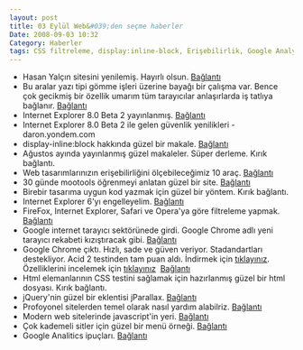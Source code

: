 ```yaml
---
layout: post
title: 03 Eylül Web&#039;den seçme haberler
Date: 2008-09-03 10:32
Category: Haberler
tags: CSS filtreleme, display:inline-block, Erişebilirlik, Google Analytics, Google Chrome, internet explorer, internet explorer 6, jParallax, yazı tipi
---
```


-   Hasan Yalçın sitesini yenilemiş. Hayırlı olsun. [Bağlantı][] 
-   Bu aralar yazı tipi gömme işleri üzerine bayağı bir çalışma var.
    Bence çok gecikmiş bir özellik umarım tüm tarayıcılar anlaşırlarda
    iş tatlıya bağlanır. [Bağlantı][1] 
-   Internet Explorer 8.0 Beta 2 yayınlanmış. [Bağlantı][2] 
-   Internet Explorer 8.0 Beta 2 ile gelen güvenlik yenilikleri -
    daron.yondem.com
-   display-inline:block hakkında güzel bir makale. [Bağlantı][4] 
-   Ağustos ayında yayınlanmış güzel makaleler. Süper derleme. Kırık bağlantı.
-   Web tasarımlarınızın erişebilirliğini ölçebileceğimiz 10 araç.
    [Bağlantı][6] 
-   30 günde mootools öğrenmeyi anlatan güzel bir site. [Bağlantı][7] 
-   Birebir tasarıma uygun kod yazmak için güzel bir yöntem.
    Kırık bağlantı.
-   Internet Explorer 6'yı engelleyelim. [Bağlantı][9] 
-   FireFox, Internet Explorer, Safari ve Opera'ya göre filtreleme
    yapmak. [Bağlantı][10]
-   Google internet tarayıcı sektörünede girdi. Google Chrome adlı yeni
    tarayıcı rekabeti kızıştıracak gibi. [Bağlantı][11] 
-   Google Chrome çıktı. Hızlı, sade ve güven veriyor. Stadandartları
    destekliyor. Acid 2 testinden tam puan aldı. İndirmek
    için [tıklayınız][]. Özelliklerini incelemek için [tıklayınız][12]
     [Bağlantı][13]
-   Html elemanlarının CSS testini sağlamak için hazırlanmış güzel bir
    html dosyası. Kırık bağlantı.
-   jQuery'nin güzel bir eklentisi jParallax. [Bağlantı][15] 
-   Profoyonel sitelerden temel olarak nasıl yardım alabilriz.
    [Bağlantı][16] 
-   Modern web sitelerinde javascript'in yeri. [Bağlantı][17] 
-   Çok kademeli sitler için güzel bir menü örneği. [Bağlantı][18] 
-   Google Analitics ipuçları. [Bağlantı][19] 


  [Bağlantı]: http://www.hasanyalcin.com/tasarimcinin-el-cantasi-yenilendi/
    "Hasan Yalçın"
  [1]: http://www.webdirections.org/blog/the-return-of-font-embedding-to-the-web/
    "yazı tipi gömme"
  [2]: http://blogs.msdn.com/ie/archive/2008/08/27/internet-explorer-8-beta-2-now-available.aspx
    "ie 8 beta 2"
  [4]: http://www.search-this.com/2008/08/28/lets-all-get-inline-in-a-block-in-a-block/
    "inline-block"
  [6]: http://sixrevisions.com/web-standards/accessibility_testtools/
    "erişebilirlik"
  [7]: http://www.consideropen.com/blog/2008/08/30-days-of-mootools-12-tutorials-day-1-intro-to-the-library/
  [9]: http://css-tricks.com/ie-6-blocker-script/ "ie 6"
  [10]: http://www.nealgrosskopf.com/tech/thread.asp?pid=20 "filtreleme"
  [11]: http://www.google.com/googlebooks/chrome/ "Google Chrome"
  [tıklayınız]: http://dl.google.com/tag/s/appguid%3D%7B8A69D345-D564-463C-AFF1-A69D9E530F96%7D%26iid%3D%7B1B64D896-77F6-CE49-9924-B655FE0095AA%7D%26lang%3Dtr%26browser%3D3%26usagestats%3D1%26appname%3DGoogle%2520Chrome%26needsadmin%3Dfalse%26brand%3DCHMG%26appguid%3D%7B00058422-BABE-4310-9B8B-B8DEB5D0B68A%7D%26appname%3DChromeGears%26needsadmin%3Dfalse%26brand%3DCHMG/update2/installers/ChromeSetup.exe
    "Google Chrome indir"
  [12]: http://www.google.com/chrome/intl/en/features.html#
    "Google Chrome Özellikleri"
  [13]: http://www.google.com/chrome/?hl=en "Google Chrome"
  [15]: http://webdev.stephband.info/parallax.html "jparallax"
  [16]: http://www.smashingmagazine.com/2008/08/26/how-simple-web-design-helps-your-business/
    "yardım"
  [17]: http://www.webdesignerwall.com/general/javascript-in-modern-web-design/
    "javascript"
  [18]: http://users.tpg.com.au/j_birch/plugins/superfish/#sample4
    "menü"
  [19]: http://www.webappers.com/2008/08/31/google-analytics-advanced-tips-and-tricks/
    "GooogleAnalitics ipuçları"
